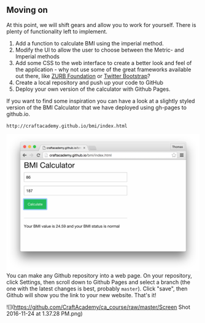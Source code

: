 ## Moving on

At this point, we will shift gears and allow you to work for yourself. There is plenty of functionality left to implement. 

1. Add a function to calculate BMI using the imperial method.
2. Modify the UI to allow the user to choose between the Metric- and Imperial methods
3. Add some CSS to the web interface to create a better look and feel of the application - why not use some of the great frameworks available out there, like [ZURB Foundation](http://foundation.zurb.com/) or [Twitter Bootstrap](http://getbootstrap.com/)?
4. Create a local repository and push up your code to GitHub
5. Deploy your own version of the calculator with Github Pages.


If you want to find some inspiration you can have a look at a slightly styled version of the BMI Calculator that we have deployed using gh-pages to github.io.

```
http://craftacademy.github.io/bmi/index.html
```

![BMI Calculator with Foundation 6 css framework](../images/deployed_styled_calculator.png)
You can make any Github repository into a web page. On your repository, click Settings, then scroll down to Github Pages and select a branch (the one with the latest changes is best, probably `master`). Click "save", then Github will show you the link to your new website. That's it!

![](https://github.com/CraftAcademy/ca_course/raw/master/Screen Shot 2016-11-24 at 1.37.28 PM.png)

